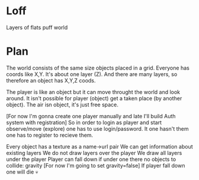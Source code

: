 # Loff
Layers of flats puff world

# Plan

The world consists of the same size objects placed in a grid. Everyone has coords like X,Y. It's about one layer (Z). And there are many layers, so therefore an object has X,Y,Z coods.

The player is like an object but it can move throught the world and look around. It isn't possible for player (object) get a taken place (by another object). The air isn object, it's just free space.

[For now I'm gonna create one player manually and late I'll build Auth system with registration]
So in order to login as player and start observe/move (explore) one has to use login/password. It one hasn't them one has to register to recieve them. 

Every object has a texture as a name->url pair
We can get information about existing layers
We do not draw layers over the player
We draw all layers under the player
Player can fall down if under one there no objects to collide: gravity [For now I'm going to set gravity=false]
If player fall down one will die 💀

